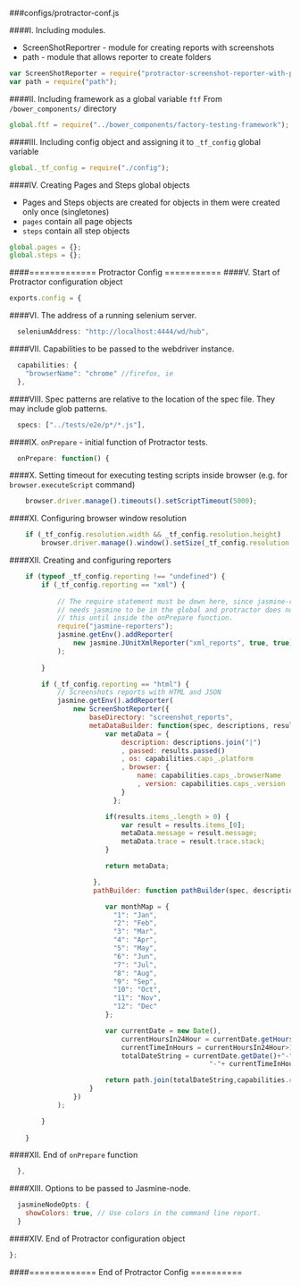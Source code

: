 ###configs/protractor-conf.js

####I. Including modules.

- ScreenShotReportrer - module for creating reports with screenshots
- path - module that allows reporter to create folders

```js
var ScreenShotReporter = require("protractor-screenshot-reporter-with-postprocessing");
var path = require("path");
```

####II. Including framework as a global variable `ftf`
From `/bower_components/` directory

```js
global.ftf = require("../bower_components/factory-testing-framework");
```

####III. Including config object and assigning it to `_tf_config` global variable

```js
global._tf_config = require("./config"); 
```

####IV. Creating Pages and Steps global objects

* Pages and Steps objects are created for objects in them were created only once (singletones)
* `pages` contain all page objects
* `steps` contain all step objects

```js
global.pages = {};
global.steps = {};
```
####============= Protractor Config ===========
####V. Start of Protractor configuration object

```js
exports.config = {
```

####VI. The address of a running selenium server.

```js
  seleniumAddress: "http://localhost:4444/wd/hub",
```

####VII. Capabilities to be passed to the webdriver instance.

```js
  capabilities: {
    "browserName": "chrome" //firefox, ie
  },
```

####VIII. Spec patterns are relative to the location of the spec file. They may include glob patterns.


```js
  specs: ["../tests/e2e/p*/*.js"],
```

####IX. `onPrepare` - initial function of Protractor tests.

```js
  onPrepare: function() {
```

####X. Setting timeout for executing testing scripts inside browser (e.g. for `browser.executeScript` command)

```js
    browser.driver.manage().timeouts().setScriptTimeout(5000);
```

####XI. Configuring browser window resolution

```js
    if (_tf_config.resolution.width && _tf_config.resolution.height)
        browser.driver.manage().window().setSize(_tf_config.resolution.width, _tf_config.resolution.height);
```

####XII. Creating and configuring reporters
```js
    if (typeof _tf_config.reporting !== "undefined") {
        if (_tf_config.reporting == "xml") {
            
            // The require statement must be down here, since jasmine-reporters
            // needs jasmine to be in the global and protractor does not guarantee
            // this until inside the onPrepare function.
            require("jasmine-reporters");
            jasmine.getEnv().addReporter(
                new jasmine.JUnitXmlReporter("xml_reports", true, true)
            );
    
        }

        if (_tf_config.reporting == "html") {
            // Screenshots reports with HTML and JSON
            jasmine.getEnv().addReporter(
                new ScreenShotReporter({
                    baseDirectory: "screenshot_reports",
                    metaDataBuilder: function(spec, descriptions, results, capabilities){
                        var metaData = {
                            description: descriptions.join("|")
                            , passed: results.passed()
                            , os: capabilities.caps_.platform
                            , browser: {
                                name: capabilities.caps_.browserName
                                , version: capabilities.caps_.version
                            }
                          };

                        if(results.items_.length > 0) {
                            var result = results.items_[0];
                            metaData.message = result.message;
                            metaData.trace = result.trace.stack;
                        }

                        return metaData;

                     },
                     pathBuilder: function pathBuilder(spec, descriptions, results, capabilities) {

                        var monthMap = {
                          "1": "Jan",
                          "2": "Feb",
                          "3": "Mar",
                          "4": "Apr",
                          "5": "May",
                          "6": "Jun",
                          "7": "Jul",
                          "8": "Aug",
                          "9": "Sep",
                          "10": "Oct",
                          "11": "Nov",
                          "12": "Dec"
                        };

                        var currentDate = new Date(),
                            currentHoursIn24Hour = currentDate.getHours(),
                            currentTimeInHours = currentHoursIn24Hour>12? currentHoursIn24Hour-12: currentHoursIn24Hour,
                            totalDateString = currentDate.getDate()+"-"+ monthMap[currentDate.getMonth()]+ "-"+(currentDate.getYear()+1900) + 
                                                  "-"+ currentTimeInHours+"h-" + currentDate.getMinutes()+"m";

                        return path.join(totalDateString,capabilities.caps_.browserName, descriptions.join("-"));
                    }
                })
            );

        }
    
    }
```

####XII. End of `onPrepare` function

```js
  },
```

####XIII. Options to be passed to Jasmine-node.

```js
  jasmineNodeOpts: {
    showColors: true, // Use colors in the command line report.
  }
```

####XIV. End of Protractor configuration object

```js
};
```
####============= End of Protractor Config ==========